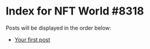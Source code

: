 # Index for NFT World #8318
Posts will be displayed in the order below:

- [Your first post](./001-first.md)


